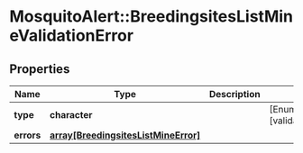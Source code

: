 # MosquitoAlert::BreedingsitesListMineValidationError


## Properties
Name | Type | Description | Notes
------------ | ------------- | ------------- | -------------
**type** | **character** |  | [Enum: [validation_error]] 
**errors** | [**array[BreedingsitesListMineError]**](BreedingsitesListMineError.md) |  | 


